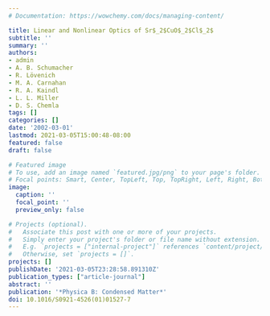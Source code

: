 ```yaml
---
# Documentation: https://wowchemy.com/docs/managing-content/

title: Linear and Nonlinear Optics of Sr$_2$CuO$_2$Cl$_2$
subtitle: ''
summary: ''
authors:
- admin
- A. B. Schumacher
- R. Lövenich
- M. A. Carnahan
- R. A. Kaindl
- L. L. Miller
- D. S. Chemla
tags: []
categories: []
date: '2002-03-01'
lastmod: 2021-03-05T15:00:48-08:00
featured: false
draft: false

# Featured image
# To use, add an image named `featured.jpg/png` to your page's folder.
# Focal points: Smart, Center, TopLeft, Top, TopRight, Left, Right, BottomLeft, Bottom, BottomRight.
image:
  caption: ''
  focal_point: ''
  preview_only: false

# Projects (optional).
#   Associate this post with one or more of your projects.
#   Simply enter your project's folder or file name without extension.
#   E.g. `projects = ["internal-project"]` references `content/project/deep-learning/index.md`.
#   Otherwise, set `projects = []`.
projects: []
publishDate: '2021-03-05T23:28:58.891310Z'
publication_types: ["article-journal"]
abstract: ''
publication: '*Physica B: Condensed Matter*'
doi: 10.1016/S0921-4526(01)01527-7
---
```

